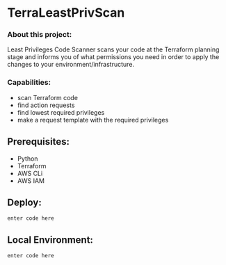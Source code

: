 # TerraLeastPrivScan

### About this project:
Least Privileges Code Scanner scans your code at the Terraform planning stage and informs you of what permissions you need in order to apply the changes to your environment/infrastructure.

### Capabilities:
* scan Terraform code
* find action requests
* find lowest required privileges
* make a request template with the required privileges

## Prerequisites:
* Python
* Terraform
* AWS CLi
* AWS IAM
## Deploy:

    enter code here

## Local Environment:

    enter code here

